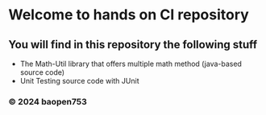 # Welcome to hands on CI repository

## You will find in this repository the following stuff

* The Math-Util library that offers multiple math method (java-based source code)
* Unit Testing source code with JUnit

### © 2024 baopen753